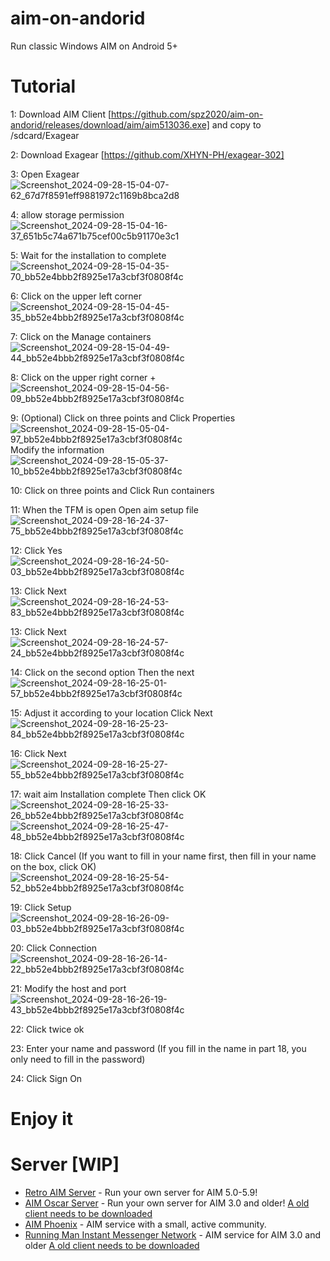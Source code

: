 # aim-on-andorid
Run classic Windows AIM on Android 5+
# Tutorial
1: Download AIM Client [https://github.com/spz2020/aim-on-andorid/releases/download/aim/aim513036.exe] and copy to /sdcard/Exagear

2: Download Exagear [https://github.com/XHYN-PH/exagear-302]

3: Open Exagear 
![Screenshot_2024-09-28-15-04-07-62_67d7f8591eff9881972c1169b8bca2d8](https://github.com/user-attachments/assets/a770b176-374f-467c-9bfe-69809c43e819)

4: allow storage permission
![Screenshot_2024-09-28-15-04-16-37_651b5c74a671b75cef00c5b91170e3c1](https://github.com/user-attachments/assets/4382d49d-d245-479e-b6ad-caa5706687f2)

5: Wait for the installation to complete
![Screenshot_2024-09-28-15-04-35-70_bb52e4bbb2f8925e17a3cbf3f0808f4c](https://github.com/user-attachments/assets/c6f0c66b-b88f-49ed-88e9-5142bf339c2a)

6: Click on the upper left corner
![Screenshot_2024-09-28-15-04-45-35_bb52e4bbb2f8925e17a3cbf3f0808f4c](https://github.com/user-attachments/assets/086ae3e3-5271-41de-ba95-ec524702057c)

7: Click on the Manage containers
![Screenshot_2024-09-28-15-04-49-44_bb52e4bbb2f8925e17a3cbf3f0808f4c](https://github.com/user-attachments/assets/3cd6cfa6-8f40-4859-9493-caa48a85ab21)

8: Click on the upper right corner +
![Screenshot_2024-09-28-15-04-56-09_bb52e4bbb2f8925e17a3cbf3f0808f4c](https://github.com/user-attachments/assets/6296b370-8649-4227-8ab9-ee6c9adef3fc)

9: (Optional) Click on three points and Click Properties 
![Screenshot_2024-09-28-15-05-04-97_bb52e4bbb2f8925e17a3cbf3f0808f4c](https://github.com/user-attachments/assets/b747e063-dabe-4ed9-86e4-df7954b85766)
Modify the information
![Screenshot_2024-09-28-15-05-37-10_bb52e4bbb2f8925e17a3cbf3f0808f4c](https://github.com/user-attachments/assets/067a59f0-18ed-43c1-81d1-edb49e81d056)

10: Click on three points and Click Run containers

11: When the TFM is open Open aim setup file 
![Screenshot_2024-09-28-16-24-37-75_bb52e4bbb2f8925e17a3cbf3f0808f4c](https://github.com/user-attachments/assets/a51b983b-0275-45c3-bd86-2fec0babc529)

12: Click Yes
![Screenshot_2024-09-28-16-24-50-03_bb52e4bbb2f8925e17a3cbf3f0808f4c](https://github.com/user-attachments/assets/051e4a68-a1a8-452a-9cb3-8cb6f9513be9)

13: Click Next
![Screenshot_2024-09-28-16-24-53-83_bb52e4bbb2f8925e17a3cbf3f0808f4c](https://github.com/user-attachments/assets/05611a01-72ba-4999-b272-6a6a455126d6)

13: Click Next
![Screenshot_2024-09-28-16-24-57-24_bb52e4bbb2f8925e17a3cbf3f0808f4c](https://github.com/user-attachments/assets/6360005b-cf2d-495b-a56c-0534f782471a)

14: Click on the second option Then the next 
![Screenshot_2024-09-28-16-25-01-57_bb52e4bbb2f8925e17a3cbf3f0808f4c](https://github.com/user-attachments/assets/c4b27f10-f384-49e1-8c8f-ad179e06fed8)

15: Adjust it according to your location Click Next
![Screenshot_2024-09-28-16-25-23-84_bb52e4bbb2f8925e17a3cbf3f0808f4c](https://github.com/user-attachments/assets/0608e3ed-03bf-4ec3-85a8-32f4780aee3a)

16: Click Next
![Screenshot_2024-09-28-16-25-27-55_bb52e4bbb2f8925e17a3cbf3f0808f4c](https://github.com/user-attachments/assets/2f8e4775-e1b0-464a-b86b-e0ccf8f5c9d5)

17: wait aim Installation complete Then click OK
![Screenshot_2024-09-28-16-25-33-26_bb52e4bbb2f8925e17a3cbf3f0808f4c](https://github.com/user-attachments/assets/4060d0b7-f9e1-44cf-871d-fc0226c7b16f)
![Screenshot_2024-09-28-16-25-47-48_bb52e4bbb2f8925e17a3cbf3f0808f4c](https://github.com/user-attachments/assets/73237990-5f11-4a80-8a93-1ecaf68afc73)

18: Click Cancel (If you want to fill in your name first, then fill in your name on the box, click OK)
![Screenshot_2024-09-28-16-25-54-52_bb52e4bbb2f8925e17a3cbf3f0808f4c](https://github.com/user-attachments/assets/cb02c054-7c5f-4ce5-889a-c5e7dd5e299f)

19: Click Setup
![Screenshot_2024-09-28-16-26-09-03_bb52e4bbb2f8925e17a3cbf3f0808f4c](https://github.com/user-attachments/assets/34cfc3c6-0b49-438f-854a-98e4fb14c50b)

20: Click Connection
![Screenshot_2024-09-28-16-26-14-22_bb52e4bbb2f8925e17a3cbf3f0808f4c](https://github.com/user-attachments/assets/4b754139-a0fa-41f2-973a-49bcf3c74b54)

21: Modify the host and port
![Screenshot_2024-09-28-16-26-19-43_bb52e4bbb2f8925e17a3cbf3f0808f4c](https://github.com/user-attachments/assets/b1a20c56-57f7-42be-8e8c-6796dd7c22ed)

22: Click twice ok

23: Enter your name and password (If you fill in the name in part 18, you only need to fill in the password)

24: Click Sign On 

# Enjoy it

# Server [WIP]

- [Retro AIM Server](https://github.com/mk6i/retro-aim-server) - Run your own server for AIM 5.0-5.9!
- [AIM Oscar Server](https://github.com/ox/aim-oscar-server) - Run your own server for AIM 3.0 and older! [A old client needs to be downloaded](https://runningman.network/public/downloads/aim35.exe)
- [AIM Phoenix](https://iwarg.ddns.net/) - AIM service with a small, active community.
- [Running Man Instant Messenger Network](https://runningman.network/) - AIM service for AIM 3.0 and older [A old client needs to be downloaded](https://runningman.network/public/downloads/aim35.exe)
